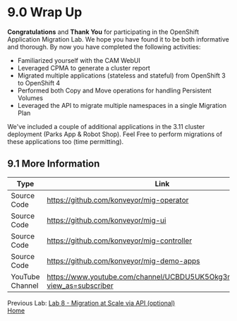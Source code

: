 # 9.0 Wrap Up

**Congratulations** and **Thank You** for participating in the OpenShift Application Migration Lab.  We hope you have found it to be both informative and thorough. By now you have completed the following activities:

* Familiarized yourself with the CAM WebUI
* Leveraged CPMA to generate a cluster report
* Migrated multiple applications (stateless and stateful) from OpenShift 3 to OpenShift 4
* Performed both Copy and Move operations for handling Persistent Volumes
* Leveraged the API to migrate multiple namespaces in a single Migration Plan

We've included a couple of additional applications in the 3.11 cluster deployment (Parks App & Robot Shop). Feel Free to perform migrations of these applications too (time permitting).

## 9.1 More Information

| Type | Link |
| ---- | ---- |
|Source Code| https://github.com/konveyor/mig-operator |
|Source Code | https://github.com/konveyor/mig-ui |
|Source Code | https://github.com/konveyor/mig-controller |
|Source Code | https://github.com/konveyor/mig-demo-apps |
| YouTube Channel | https://www.youtube.com/channel/UCBDU5UK5Okg3mlIMygpkbNA?view_as=subscriber |


Previous Lab: [Lab 8 - Migration at Scale via API (optional)](./8.md)<br>
[Home](./README.md)
